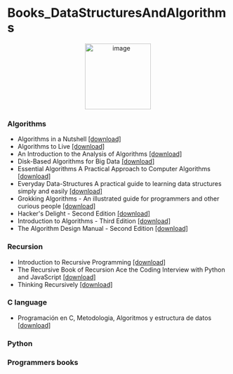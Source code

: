 # Books_DataStructuresAndAlgorithms
<p align="center">
<img width="150" alt="image" src="https://media0.giphy.com/media/eJEvETAuEly6H7jGaR/giphy.gif?cid=ecf05e47rgqpoknbf23gqzg8sk34va1kgqrui7w9u43101e5&rid=giphy.gif&ct=s">
</p>

### Algorithms
- Algorithms in a Nutshell [[download]](https://github.com/HannyCarballo/Books_DataStructuresAndAlgorithms/blob/master/Algorithms/Algorithms-in-a-Nutshell.pdf)
- Algorithms to Live [[download]](https://github.com/HannyCarballo/Books_DataStructuresAndAlgorithms/blob/master/Algorithms/Algorithms-to-Live-By-Brian-Christian.pdf)
- An Introduction to the Analysis of Algorithms [[download]](https://github.com/HannyCarballo/Books_DataStructuresAndAlgorithms/blob/master/Algorithms/An%20Introduction%20to%20the%20Analysis%20of%20Algorithms.pdf)
- Disk-Based Algorithms for Big Data [[download]](https://github.com/HannyCarballo/Books_DataStructuresAndAlgorithms/blob/master/Algorithms/Disk-Based%20Algorithms%20for%20Big%20Data.pdf)
- Essential Algorithms A Practical Approach to Computer Algorithms [[download]](https://github.com/HannyCarballo/Books_DataStructuresAndAlgorithms/blob/master/Algorithms/Essential-Algorithms-A-Practical-Approach-to-Computer-Algorithms.pdf)
- Everyday Data-Structures A practical guide to learning data structures simply and easily [[download]](https://github.com/HannyCarballo/Books_DataStructuresAndAlgorithms/blob/master/Algorithms/Everyday-Data-Structures-A-practical-guide-to-learning-data-structures-simply-and-easily.pdf)
- Grokking Algorithms - An illustrated guide for programmers and other curious people [[download]](https://github.com/HannyCarballo/Books_DataStructuresAndAlgorithms/blob/master/Algorithms/Grokking%20Algorithms%20-%20An%20illustrated%20guide%20for%20programmers%20and%20other%20curious%20people.pdf)
- Hacker's Delight - Second Edition [[download]](https://github.com/HannyCarballo/Books_DataStructuresAndAlgorithms/blob/master/Algorithms/Hacker's%20Delight%20-%20Second%20Edition.pdf)
- Introduction to Algorithms - Third Edition [[download]](https://github.com/HannyCarballo/Books_DataStructuresAndAlgorithms/blob/master/Algorithms/Introduction%20to%20Algorithms%20-%20Third%20Edition.pdf)
- The Algorithm Design Manual - Second Edition [[download]](https://github.com/HannyCarballo/Books_DataStructuresAndAlgorithms/blob/master/Algorithms/The%20Algorithm%20Design%20Manual%20-%20Second%20Edition.pdf)

### Recursion
- Introduction to Recursive Programming [[download]](https://github.com/HannyCarballo/Books_DataStructuresAndAlgorithms/blob/master/Recursion/Introduction%20to%20Recursive%20Programming.pdf)
- The Recursive Book of Recursion Ace the Coding Interview with Python and JavaScript [[download]](https://github.com/HannyCarballo/Books_DataStructuresAndAlgorithms/blob/master/Recursion/The%20Recursive%20Book%20of%20Recursion%20Ace%20the%20Coding%20Interview%20with%20Python%20and%20JavaScript.pdf)
- Thinking Recursively [[download]](https://github.com/HannyCarballo/Books_DataStructuresAndAlgorithms/blob/master/Recursion/Thinking%20Recursively.pdf)

### C language
- Programación en C, Metodologia, Algoritmos y estructura de datos [[download]](https://github.com/HannyCarballo/Books_DataStructuresAndAlgorithms/blob/master/C%20language/Programaci%C3%B3n%20en%20C%2C%20Metodologia%2C%20Algoritmos%20y%20estructura%20de%20datos.pdf)

### Python

### Programmers books
